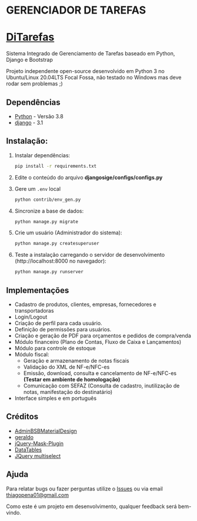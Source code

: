 # GERENCIADOR DE TAREFAS

# [DiTarefas](https://github.com/Doginnn/gerenciador_tarefas)

Sistema Integrado de Gerenciamento de Tarefas baseado em Python, Django e Bootstrap

Projeto independente open-source desenvolvido em Python 3 no Ubuntu/Linux 20.04LTS Focal Fossa, não testado no Windows mas deve rodar sem problemas ;)


## Dependências

- [Python](https://www.python.org/downloads/) - Versão 3.8
- [django](http://www.djangoproject.com) - 3.1

## Instalação:

1. Instalar dependências:

    ```bash
    pip install -r requirements.txt
    ```

2. Edite o conteúdo do arquivo **djangosige/configs/configs.py**

3. Gere um `.env` local

    ```bash
    python contrib/env_gen.py
    ```


4. Sincronize a base de dados:

    ```bash
    python manage.py migrate
    ```

5. Crie um usuário (Administrador do sistema):

    ```bash
    python manage.py createsuperuser
    ```

6. Teste a instalação carregando o servidor de desenvolvimento (http://localhost:8000 no navegador):

    ```bash
    python manage.py runserver
    ```

## Implementações

- Cadastro de produtos, clientes, empresas, fornecedores e transportadoras
- Login/Logout
- Criação de perfil para cada usuário.
- Definição de permissões para usuários.
- Criação e geração de PDF para orçamentos e pedidos de compra/venda
- Módulo financeiro (Plano de Contas, Fluxo de Caixa e Lançamentos)
- Módulo para controle de estoque
- Módulo fiscal:
    - Geração e armazenamento de notas fiscais
    - Validação do XML de NF-e/NFC-es
    - Emissão, download, consulta e cancelamento de NF-e/NFC-es **(Testar em ambiente de homologação)**
    - Comunicação com SEFAZ (Consulta de cadastro, inutilização de notas, manifestação do destinatário)
- Interface simples e em português

## Créditos

- [AdminBSBMaterialDesign](https://github.com/gurayyarar/AdminBSBMaterialDesign)
- [geraldo](https://github.com/marinho/geraldo)
- [jQuery-Mask-Plugin](https://igorescobar.github.io/jQuery-Mask-Plugin/)
- [DataTables](https://datatables.net/)
- [JQuery multiselect](http://loudev.com/)

## Ajuda

Para relatar bugs ou fazer perguntas utilize o [Issues](https://github.com/thiagopena/djangoSIGE/issues) ou via email thiagopena01@gmail.com

Como este é um projeto em desenvolvimento, qualquer feedback será bem-vindo.
